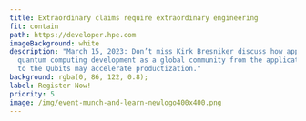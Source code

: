 ```yaml
---
title: Extraordinary claims require extraordinary engineering
fit: contain
path: https://developer.hpe.com
imageBackground: white
description: "March 15, 2023: Don’t miss Kirk Bresniker discuss how approaching
  quantum computing development as a global community from the application down
  to the Qubits may accelerate productization."
background: rgba(0, 86, 122, 0.8);
label: Register Now!
priority: 5
image: /img/event-munch-and-learn-newlogo400x400.png
---
```

